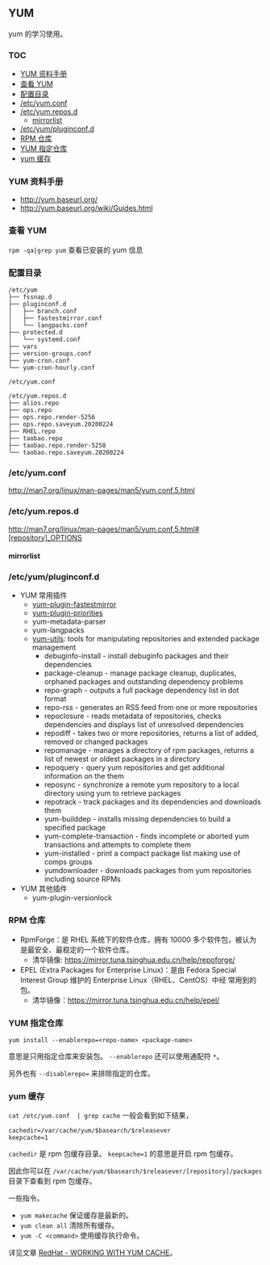 ## YUM

yum 的学习使用。

### TOC

<!-- MarkdownTOC GFM -->

- [YUM 资料手册](#yum-资料手册)
- [查看 YUM](#查看-yum)
- [配置目录](#配置目录)
- [/etc/yum.conf](#etcyumconf)
- [/etc/yum.repos.d](#etcyumreposd)
    - [mirrorlist](#mirrorlist)
- [/etc/yum/pluginconf.d](#etcyumpluginconfd)
- [RPM 仓库](#rpm-仓库)
- [YUM 指定仓库](#yum-指定仓库)
- [yum 缓存](#yum-缓存)

<!-- /MarkdownTOC -->

### YUM 资料手册

- http://yum.baseurl.org/
- http://yum.baseurl.org/wiki/Guides.html

### 查看 YUM

`rpm -qa|grep yum` 查看已安装的 yum 信息

### 配置目录

```
/etc/yum
├── fssnap.d
├── pluginconf.d
│   ├── branch.conf
│   ├── fastestmirror.conf
│   └── langpacks.conf
├── protected.d
│   └── systemd.conf
├── vars
├── version-groups.conf
├── yum-cron.conf
└── yum-cron-hourly.conf

/etc/yum.conf

/etc/yum.repos.d
├── alios.repo
├── ops.repo
├── ops.repo.render-5256
├── ops.repo.saveyum.20200224
├── RHEL.repo
├── taobao.repo
├── taobao.repo.render-5258
└── taobao.repo.saveyum.20200224
```

### /etc/yum.conf

http://man7.org/linux/man-pages/man5/yum.conf.5.html

### /etc/yum.repos.d

http://man7.org/linux/man-pages/man5/yum.conf.5.html#[repository]_OPTIONS

#### mirrorlist


### /etc/yum/pluginconf.d

- YUM 常用插件
  - [yum-plugin-fastestmirror](https://wiki.centos.org/zh/PackageManagement/Yum/FastestMirror)
  - [yum-plugin-priorities](https://wiki.centos.org/zh/PackageManagement/Yum/Priorities)
  - yum-metadata-parser
  - yum-langpacks
  - [yum-utils](https://linux.die.net/man/1/yum-utils): tools for manipulating repositories and extended package management
    - debuginfo-install - install debuginfo packages and their dependencies
    - package-cleanup - manage package cleanup, duplicates, orphaned packages and outstanding dependency problems
    - repo-graph - outputs a full package dependency list in dot format
    - repo-rss - generates an RSS feed from one or more repositories
    - repoclosure - reads metadata of repositories, checks dependencies and displays list of unresolved dependencies
    - repodiff - takes two or more repositories, returns a list of added, removed or changed packages
    - repomanage - manages a directory of rpm packages, returns a list of newest or oldest packages in a directory
    - repoquery - query yum repositories and get additional information on the them
    - reposync - synchronize a remote yum repository to a local directory using yum to retrieve packages
    - repotrack - track packages and its dependencies and downloads them
    - yum-builddep - installs missing dependencies to build a specified package
    - yum-complete-transaction - finds incomplete or aborted yum transactions and attempts to complete them
    - yum-installed - print a compact package list making use of comps groups
    - yumdownloader - downloads packages from yum repositories including source RPMs
- YUM 其他插件
  - yum-plugin-versionlock

### RPM 仓库

- RpmForge：是 RHEL 系统下的软件仓库，拥有 10000 多个软件包，被认为是最安全、最稳定的一个软件仓库。
  - 清华镜像: https://mirror.tuna.tsinghua.edu.cn/help/repoforge/
- EPEL (Extra Packages for Enterprise Linux)：是由 Fedora Special Interest Group 维护的 Enterprise Linux（RHEL、CentOS）中经 常用到的包。
  - 清华镜像：https://mirror.tuna.tsinghua.edu.cn/help/epel/


### YUM 指定仓库

`yum install --enablerepo=<repo-name> <package-name>`

意思是只用指定仓库来安装包。
`--enablerepo` 还可以使用通配符 `*`。

另外也有 `--disablerepo=` 来排除指定的仓库。

### yum 缓存

`cat /etc/yum.conf  | grep cache` 一般会看到如下结果，
```
cachedir=/var/cache/yum/$basearch/$releasever
keepcache=1
```

`cachedir` 是 rpm 包缓存目录。
`keepcache=1` 的意思是开启 rpm 包缓存。

因此你可以在 `/var/cache/yum/$basearch/$releasever/[repository]/packages` 目录下查看到 rpm 包缓存。

一些指令。

- `yum makecache` 保证缓存是最新的。
- `yum clean all` 清除所有缓存。
- `yum -C <command>` 使用缓存执行命令。

详见文章 [RedHat - WORKING WITH YUM CACHE](https://access.redhat.com/documentation/en-us/red_hat_enterprise_linux/6/html/deployment_guide/sec-working_with_yum_cache)。
